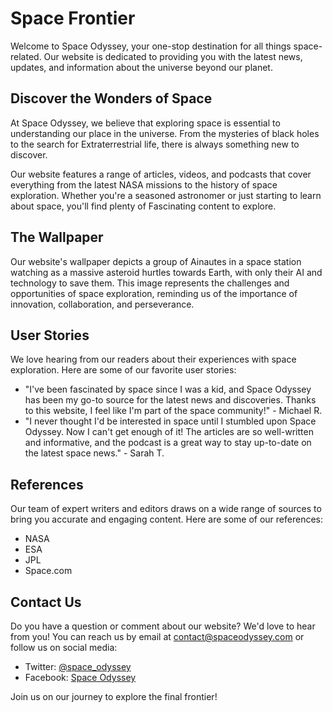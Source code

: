 <!--font:Roboto-->

# Space Frontier

Welcome to Space Odyssey, your one-stop destination for all things space-related. Our website is dedicated to providing you with the latest news, updates, and information about the universe beyond our planet.

## Discover the Wonders of Space

At Space Odyssey, we believe that exploring space is essential to understanding our place in the universe. From the mysteries of black holes to the search for Ex<wbr>tra<wbr>terre<wbr>strial life, there is always something new to discover.

Our website features a range of articles, videos, and podcasts that cover everything from the latest NASA missions to the history of space exploration. Whether you're a seasoned astronomer or just starting to learn about space, you'll find plenty of Fas<wbr>ci<wbr>na<wbr>ting content to explore.

## The Wallpaper

Our website's wallpaper depicts a group of Ainautes in a space station watching as a massive asteroid hurtles towards Earth, with only their AI and technology to save them. This image represents the challenges and opportunities of space exploration, reminding us of the importance of innovation, collaboration, and perseverance.

## User Stories

We love hearing from our readers about their experiences with space exploration. Here are some of our favorite user stories:

-   "I've been fascinated by space since I was a kid, and Space Odyssey has been my go-to source for the latest news and discoveries. Thanks to this website, I feel like I'm part of the space community!" - Michael R.
-   "I never thought I'd be interested in space until I stumbled upon Space Odyssey. Now I can't get enough of it! The articles are so well-written and informative, and the podcast is a great way to stay up-to-date on the latest space news." - Sarah T.

## References

Our team of expert writers and editors draws on a wide range of sources to bring you accurate and engaging content. Here are some of our references:

-   NASA
-   ESA
-   JPL
-   Space.com

## Contact Us

Do you have a question or comment about our website? We'd love to hear from you! You can reach us by email at [contact@spaceodyssey.com](mailto:contact@spaceodyssey.com) or follow us on social media:

-   Twitter: [@space_odyssey](#)
-   Facebook: [Space Odyssey](#)

Join us on our journey to explore the final frontier!

<!--

Write me content for website with wallpaper which alt text is:

"A group of Ainautes in a space station watching as a massive asteroid hurtles towards Earth, with only their AI and technology to save them."

The name/title of the page should not be 1:1 copy of the alt text but rather a real content of the website which is using this wallpaper.

- Use markdown format
- Start with heading
- Heading should be short and concise
- The content should look like a real website
- The website should not be about the wallpaper, wallpaper is just a related background
- Heading should be contain work "wallpaper" or "background"
- Include real sections like references, contact, user stories, etc. use things relevant to the page purpose.
- Feel free to use structure like headings, bullets, numbering, blockquotes, paragraphs, horizontal lines, etc.
- You can use formatting like bold or _italic_
- You can include UTF-8 emojis
- Links should be only #hash anchors (and you can refer to the document itself)
- Do not include images


---


# Space Odyssey: Exploring the Final Frontier

Welcome to Space Odyssey, your one-stop destination for all things space-related. Our website is dedicated to providing you with the latest news, updates, and information about the universe beyond our planet.

## Discover the Wonders of Space

At Space Odyssey, we believe that exploring space is essential to understanding our place in the universe. From the mysteries of black holes to the search for Ex<wbr>tra<wbr>terre<wbr>strial life, there is always something new to discover.

Our website features a range of articles, videos, and podcasts that cover everything from the latest NASA missions to the history of space exploration. Whether you're a seasoned astronomer or just starting to learn about space, you'll find plenty of Fas<wbr>ci<wbr>na<wbr>ting content to explore.

## The Wallpaper

Our website's wallpaper depicts a group of Ainautes in a space station watching as a massive asteroid hurtles towards Earth, with only their AI and technology to save them. This image represents the challenges and opportunities of space exploration, reminding us of the importance of innovation, collaboration, and perseverance.

## User Stories

We love hearing from our readers about their experiences with space exploration. Here are some of our favorite user stories:

- "I've been fascinated by space since I was a kid, and Space Odyssey has been my go-to source for the latest news and discoveries. Thanks to this website, I feel like I'm part of the space community!" - Michael R.
- "I never thought I'd be interested in space until I stumbled upon Space Odyssey. Now I can't get enough of it! The articles are so well-written and informative, and the podcast is a great way to stay up-to-date on the latest space news." - Sarah T.

## References

Our team of expert writers and editors draws on a wide range of sources to bring you accurate and engaging content. Here are some of our references:

- NASA
- ESA
- JPL
- Space.com

## Contact Us

Do you have a question or comment about our website? We'd love to hear from you! You can reach us by email at [contact@spaceodyssey.com](mailto:contact@spaceodyssey.com) or follow us on social media:

- Twitter: [@space_odyssey](#)
- Facebook: [Space Odyssey](#)

Join us on our journey to explore the final frontier!


---


Write me a Google font which is best fitting for the website.

Pick from the list:
- Orbitron
- Barlow Condensed
- Cormorant Garamond
- Roboto
- Lato
- Cinzel
- Inter
- Barlow Condensed
- Raleway
- Exo 2
- Cinzel Decorative
- Open Sans
- Poppins
- Futura
- Lobster
- IBM Plex Sans
- Dancing Script
- Cabin
- Alegreya
- Playfair Display
- Montserrat
- Great Vibes


Write just the font name nothing else.


---


Roboto

-->
